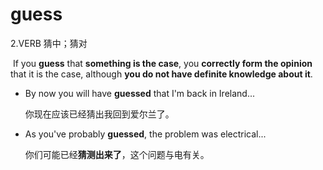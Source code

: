 # guess

2.VERB 猜中；猜对

​	If you **guess** that **something is the case**, you **correctly form the opinion** that it is the case, although **you do not have definite knowledge about it**.

- By now you will have **guessed** that I'm back in Ireland...

  你现在应该已经猜出我回到爱尔兰了。

- As you've probably **guessed**, the problem was electrical...

  你们可能已经**猜测出来了**，这个问题与电有关。